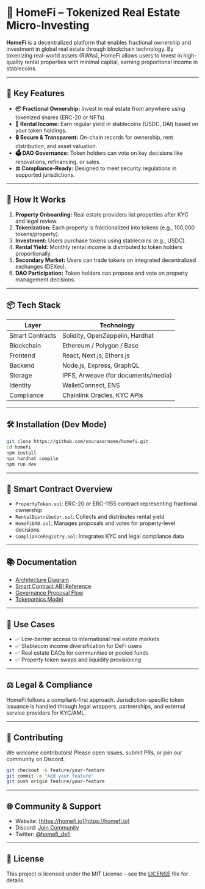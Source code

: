 # 🏡 HomeFi – Tokenized Real Estate Micro-Investing

**HomeFi** is a decentralized platform that enables fractional ownership and investment in global real estate through blockchain technology. By tokenizing real-world assets (RWAs), HomeFi allows users to invest in high-quality rental properties with minimal capital, earning proportional income in stablecoins.

---

## 🚀 Key Features

- **📦 Fractional Ownership:** Invest in real estate from anywhere using tokenized shares (ERC-20 or NFTs).
- **💸 Rental Income:** Earn regular yield in stablecoins (USDC, DAI) based on your token holdings.
- **🔒 Secure & Transparent:** On-chain records for ownership, rent distribution, and asset valuation.
- **🗳️ DAO Governance:** Token holders can vote on key decisions like renovations, refinancing, or sales.
- **⚖️ Compliance-Ready:** Designed to meet security regulations in supported jurisdictions.

---

## 🔧 How It Works

1. **Property Onboarding:** Real estate providers list properties after KYC and legal review.
2. **Tokenization:** Each property is fractionalized into tokens (e.g., 100,000 tokens/property).
3. **Investment:** Users purchase tokens using stablecoins (e.g., USDC).
4. **Rental Yield:** Monthly rental income is distributed to token holders proportionally.
5. **Secondary Market:** Users can trade tokens on integrated decentralized exchanges (DEXes).
6. **DAO Participation:** Token holders can propose and vote on property management decisions.

---

## 📦 Tech Stack

| Layer           | Technology                          |
|----------------|--------------------------------------|
| Smart Contracts | Solidity, OpenZeppelin, Hardhat     |
| Blockchain      | Ethereum / Polygon / Base           |
| Frontend        | React, Next.js, Ethers.js           |
| Backend         | Node.js, Express, GraphQL           |
| Storage         | IPFS, Arweave (for documents/media) |
| Identity        | WalletConnect, ENS                  |
| Compliance      | Chainlink Oracles, KYC APIs         |

---

## 🛠️ Installation (Dev Mode)

```bash
git clone https://github.com/yourusername/homefi.git
cd homefi
npm install
npx hardhat compile
npm run dev
````

---

## 📄 Smart Contract Overview

* `PropertyToken.sol`: ERC-20 or ERC-1155 contract representing fractional ownership
* `RentalDistributor.sol`: Collects and distributes rental yield
* `HomeFiDAO.sol`: Manages proposals and votes for property-level decisions
* `ComplianceRegistry.sol`: Integrates KYC and legal compliance data

---

## 📚 Documentation

* [Architecture Diagram](docs/architecture.md)
* [Smart Contract ABI Reference](docs/contracts.md)
* [Governance Proposal Flow](docs/governance.md)
* [Tokenomics Model](docs/tokenomics.md)

---

## 🧠 Use Cases

* ✅ Low-barrier access to international real estate markets
* ✅ Stablecoin income diversification for DeFi users
* ✅ Real estate DAOs for communities or pooled funds
* ✅ Property token swaps and liquidity provisioning

---

## ⚖️ Legal & Compliance

HomeFi follows a compliant-first approach. Jurisdiction-specific token issuance is handled through legal wrappers, partnerships, and external service providers for KYC/AML.

---

## 🤝 Contributing

We welcome contributors! Please open issues, submit PRs, or join our community on Discord.

```bash
git checkout -b feature/your-feature
git commit -m "Add your feature"
git push origin feature/your-feature
```

---

## 🌐 Community & Support

* Website: [https://homefi.io](https://homefi.io)
* Discord: [Join Community](https://discord.gg/homefi)
* Twitter: [@homefi\_defi](https://twitter.com/homefi_defi)

---

## 📝 License

This project is licensed under the MIT License – see the [LICENSE](LICENSE) file for details.

